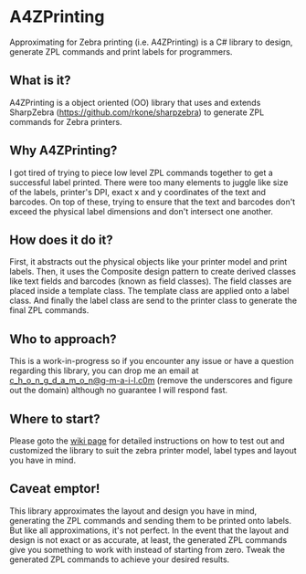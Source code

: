 # A4ZPrinting
Approximating for Zebra printing (i.e. A4ZPrinting) is a C# library to design, generate ZPL commands and print labels for programmers.

## What is it?
A4ZPrinting is a object oriented (OO) library that uses and extends SharpZebra (https://github.com/rkone/sharpzebra) to generate ZPL commands for Zebra printers.

## Why A4ZPrinting?
I got tired of trying to piece low level ZPL commands together to get a successful label printed. There were too many elements to juggle like size of the labels, printer's DPI, exact x and y coordinates of the text and barcodes. On top of these, trying to ensure that the text and barcodes don't exceed the physical label dimensions and don't intersect one another.

## How does it do it?
First, it abstracts out the physical objects like your printer model and print labels. Then, it uses the Composite design pattern to create derived classes like text fields and barcodes (known as field classes). The field classes are placed inside a template class. The template class are applied onto a label class. And finally the label class are send to the printer class to generate the final ZPL commands.

## Who to approach?
This is a work-in-progress so if you encounter any issue or have a question regarding this library, you can drop me an email at c_h_o_n_g_d_a_m_o_n@g-m-a-i-l.c0m (remove the underscores and figure out the domain) although no guarantee I will respond fast.

## Where to start?
Please goto the [wiki page](https://github.com/damonchong/A4ZPrinting/wiki/Getting-Started) for detailed instructions on how to test out and customized the library to suit the zebra printer model, label types and layout you have in mind.

## Caveat emptor!
This library approximates the layout and design you have in mind, generating the ZPL commands and sending them to be printed onto labels. But like all approximations, it's not perfect. In the event that the layout and design is not exact or as accurate, at least, the generated ZPL commands give you something to work with instead of starting from zero. Tweak the generated ZPL commands to achieve your desired results. 
